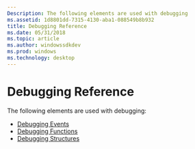 ```yaml
---
Description: The following elements are used with debugging
ms.assetid: 1d8801dd-7315-4130-aba1-088549b8b932
title: Debugging Reference
ms.date: 05/31/2018
ms.topic: article
ms.author: windowssdkdev
ms.prod: windows
ms.technology: desktop
---
```


# Debugging Reference

The following elements are used with debugging:

-   [Debugging Events](debugging-events.md)
-   [Debugging Functions](debugging-functions.md)
-   [Debugging Structures](debugging-structures.md)

 

 



